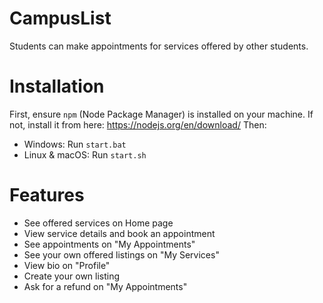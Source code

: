 # CampusList
Students can make appointments for services offered by other students.

# Installation
First, ensure `npm` (Node Package Manager) is installed on your machine. 
If not, install it from here: https://nodejs.org/en/download/
Then:
- Windows: Run `start.bat`
- Linux & macOS: Run `start.sh`

# Features
- See offered services on Home page
- View service details and book an appointment
- See appointments on "My Appointments"
- See your own offered listings on "My Services"
- View bio on "Profile"
- Create your own listing
- Ask for a refund on "My Appointments"
